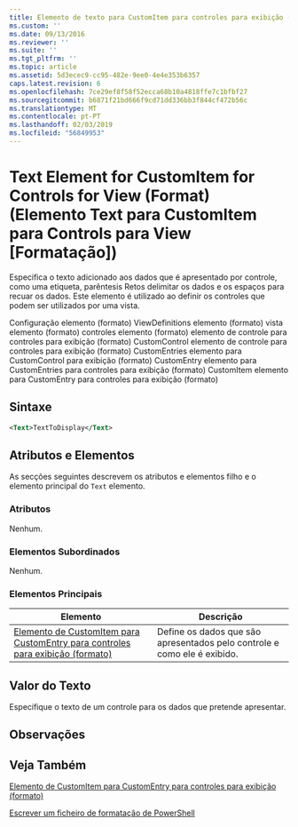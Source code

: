 ```yaml
---
title: Elemento de texto para CustomItem para controles para exibição (formato) | Documentos da Microsoft
ms.custom: ''
ms.date: 09/13/2016
ms.reviewer: ''
ms.suite: ''
ms.tgt_pltfrm: ''
ms.topic: article
ms.assetid: 5d3ecec9-cc95-482e-9ee0-4e4e353b6357
caps.latest.revision: 6
ms.openlocfilehash: 7ce29ef8f58f52ecca68b10a4818ffe7c1bfbf27
ms.sourcegitcommit: b6871f21bd666f9cd71dd336bb3f844cf472b56c
ms.translationtype: MT
ms.contentlocale: pt-PT
ms.lasthandoff: 02/03/2019
ms.locfileid: "56849953"
---
```

# <a name="text-element-for-customitem-for-controls-for-view-format"></a>Text Element for CustomItem for Controls for View (Format) (Elemento Text para CustomItem para Controls para View [Formatação])

Especifica o texto adicionado aos dados que é apresentado por controle, como uma etiqueta, parêntesis Retos delimitar os dados e os espaços para recuar os dados. Este elemento é utilizado ao definir os controles que podem ser utilizados por uma vista.

Configuração elemento (formato) ViewDefinitions elemento (formato) vista elemento (formato) controles elemento (formato) elemento de controle para controles para exibição (formato) CustomControl elemento de controle para controles para exibição (formato) CustomEntries elemento para CustomControl para exibição (formato) CustomEntry elemento para CustomEntries para controles para exibição (formato) CustomItem elemento para CustomEntry para controles para exibição (formato)

## <a name="syntax"></a>Sintaxe

```xml
<Text>TextToDisplay</Text>
```

## <a name="attributes-and-elements"></a>Atributos e Elementos

As secções seguintes descrevem os atributos e elementos filho e o elemento principal do `Text` elemento.

### <a name="attributes"></a>Atributos

Nenhum.

### <a name="child-elements"></a>Elementos Subordinados

Nenhum.

### <a name="parent-elements"></a>Elementos Principais

|Elemento|Descrição|
|-------------|-----------------|
|[Elemento de CustomItem para CustomEntry para controles para exibição (formato)](./customitem-element-for-customentry-for-controls-for-view-format.md)|Define os dados que são apresentados pelo controle e como ele é exibido.|

## <a name="text-value"></a>Valor do Texto

Especifique o texto de um controle para os dados que pretende apresentar.

## <a name="remarks"></a>Observações

## <a name="see-also"></a>Veja Também

[Elemento de CustomItem para CustomEntry para controles para exibição (formato)](./customitem-element-for-customentry-for-controls-for-view-format.md)

[Escrever um ficheiro de formatação de PowerShell](./writing-a-powershell-formatting-file.md)
